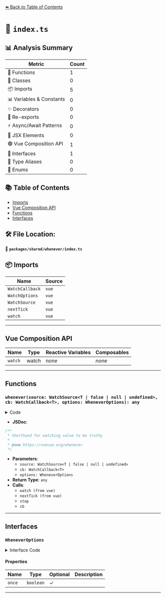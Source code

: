 [⬅️ Back to Table of Contents](../../../index.md)

# 📄 `index.ts`

## 📊 Analysis Summary

| Metric | Count |
|--------|-------|
| 🔧 Functions | 1 |
| 🧱 Classes | 0 |
| 📦 Imports | 5 |
| 📊 Variables & Constants | 0 |
| ✨ Decorators | 0 |
| 🔄 Re-exports | 0 |
| ⚡ Async/Await Patterns | 0 |
| 💠 JSX Elements | 0 |
| 🟢 Vue Composition API | 1 |
| 📐 Interfaces | 1 |
| 📑 Type Aliases | 0 |
| 🎯 Enums | 0 |

## 📚 Table of Contents

- [Imports](#imports)
- [Vue Composition API](#vue-composition-api)
- [Functions](#functions)
- [Interfaces](#interfaces)

## 🛠️ File Location:
📂 **`packages/shared/whenever/index.ts`**

## 📦 Imports

| Name | Source |
|------|--------|
| `WatchCallback` | `vue` |
| `WatchOptions` | `vue` |
| `WatchSource` | `vue` |
| `nextTick` | `vue` |
| `watch` | `vue` |


---

## Vue Composition API

| Name | Type | Reactive Variables | Composables |
|------|------|-------------------|-------------|
| `watch` | watch | *none* | *none* |


---

## Functions

### `whenever(source: WatchSource<T | false | null | undefined>, cb: WatchCallback<T>, options: WheneverOptions): any`

<details><summary>Code</summary>

```ts
export function whenever<T>(source: WatchSource<T | false | null | undefined>, cb: WatchCallback<T>, options?: WheneverOptions) {
  const stop = watch(
    source,
    (v, ov, onInvalidate) => {
      if (v) {
        if (options?.once)
          nextTick(() => stop())
        cb(v, ov, onInvalidate)
      }
    },
    {
      ...options,
      once: false,
    } as WatchOptions,
  )
  return stop
}
```
</details>

- **JSDoc**:
```ts
/**
 * Shorthand for watching value to be truthy
 *
 * @see https://vueuse.org/whenever
 */
```

- **Parameters**:
  - `source: WatchSource<T | false | null | undefined>`
  - `cb: WatchCallback<T>`
  - `options: WheneverOptions`
- **Return Type**: `any`
- **Calls**:
  - `watch (from vue)`
  - `nextTick (from vue)`
  - `stop`
  - `cb`

---

## Interfaces

### `WheneverOptions`

<details><summary>Interface Code</summary>

```ts
export interface WheneverOptions extends WatchOptions {
  /**
   * Only trigger once when the condition is met
   *
   * Override the `once` option in `WatchOptions`
   *
   * @default false
   */
  once?: boolean
}
```
</details>

#### Properties

| Name | Type | Optional | Description |
|------|------|----------|-------------|
| `once` | `boolean` | ✓ |  |


---